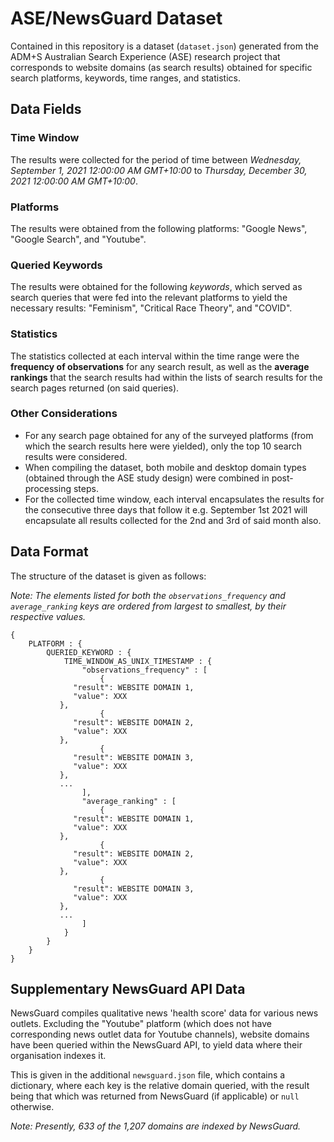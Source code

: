 # ASE/NewsGuard Dataset

Contained in this repository is a dataset (`dataset.json`) generated from the ADM+S Australian Search Experience (ASE) research project that corresponds to website domains (as search results) obtained for specific search platforms, keywords, time ranges, and statistics.

## Data Fields

### Time Window

The results were collected for the period of time between _Wednesday, September 1, 2021 12:00:00 AM GMT+10:00_ to _Thursday, December 30, 2021 12:00:00 AM GMT+10:00_.

### Platforms

The results were obtained from the following platforms: "Google News", "Google Search", and "Youtube".

### Queried Keywords

The results were obtained for the following _keywords_, which served as search queries that were fed into the relevant platforms to yield the necessary results: "Feminism", "Critical Race Theory", and "COVID".

### Statistics

The statistics collected at each interval within the time range were the __frequency of observations__ for any search result, as well as the __average rankings__ that the search results had within the lists of search results for the search pages returned (on said queries).

### Other Considerations

* For any search page obtained for any of the surveyed platforms (from which the search results here were yielded), only the top 10 search results were considered.
* When compiling the dataset, both mobile and desktop domain types (obtained through the ASE study design) were combined in post-processing steps.
* For the collected time window, each interval encapsulates the results for the consecutive three days that follow it e.g. September 1st 2021 will encapsulate all results collected for the 2nd and 3rd of said month also.

## Data Format

The structure of the dataset is given as follows:

_Note: The elements listed for both the `observations_frequency` and `average_ranking` keys are ordered from largest to smallest, by their respective values._

```
{
	PLATFORM : {
		QUERIED_KEYWORD : {
			TIME_WINDOW_AS_UNIX_TIMESTAMP : {
				"observations_frequency" : [
					{
              "result": WEBSITE DOMAIN 1,
              "value": XXX
           },
					{
              "result": WEBSITE DOMAIN 2,
              "value": XXX
           },
					{
              "result": WEBSITE DOMAIN 3,
              "value": XXX
           },
           ...
				],
				"average_ranking" : [
					{
              "result": WEBSITE DOMAIN 1,
              "value": XXX
           },
					{
              "result": WEBSITE DOMAIN 2,
              "value": XXX
           },
					{
              "result": WEBSITE DOMAIN 3,
              "value": XXX
           },
           ...
				]
			}
		}
	}
}
```



## Supplementary NewsGuard API Data

NewsGuard compiles qualitative news 'health score' data for various news outlets. Excluding the "Youtube" platform (which does not have corresponding news outlet data for Youtube channels), website domains have been queried within the NewsGuard API, to yield data where their organisation indexes it.

This is given in the additional `newsguard.json` file, which contains a dictionary, where each key is the relative domain queried, with the result being that which was returned from NewsGuard (if applicable) or `null` otherwise.

_Note: Presently, 633 of the 1,207 domains are indexed by NewsGuard._
